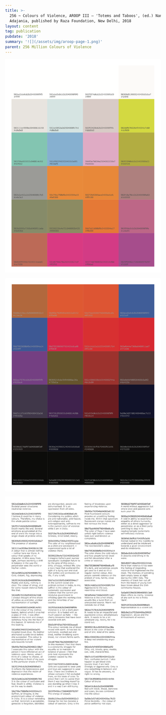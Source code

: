 ```yaml
---
title: >-
  256 ~ Colours of Violence, AROOP III – 'Totems and Taboos', (ed.) Nancy
  Adajania, published by Raza Foundation, New Delhi, 2018
layout: content
tag: publication
pubdate: '2018'
summary: '![](/assets/img/aroop-page-1.png)'
parent: 256 Million Colours of Violence
---
```

![](/assets/img/aroop-page-3.png)

![](https://raw.githubusercontent.com/mpalash/aliakbarmehta/master/assets/img/aroop-page-4.png)

![](/assets/img/aroop-page-2.png)
